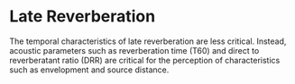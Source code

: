 # Late Reverberation

The temporal characteristics of late reverberation are less critical.
Instead, acoustic parameters such as reverberation time (T60) and direct to reverberatant ratio (DRR) are critical for the perception of characteristics such as envelopment and source distance.